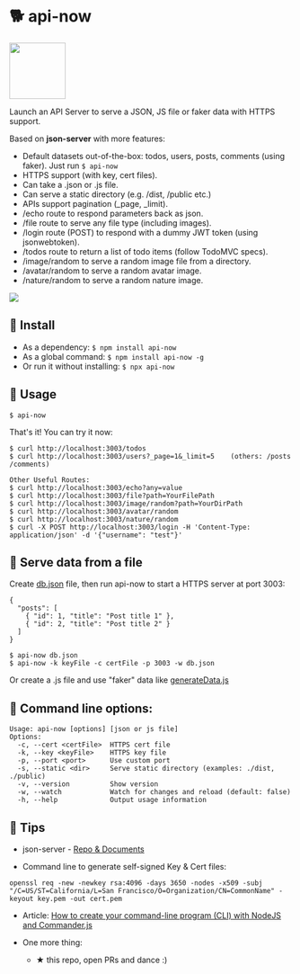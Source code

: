 # 🐕 api-now

<img src="logo.png" height="100" />

Launch an API Server to serve a JSON, JS file or faker data with HTTPS support.

Based on **json-server** with more features:
- Default datasets out-of-the-box: todos, users, posts, comments (using faker). Just run `$ api-now`
- HTTPS support (with key, cert files).
- Can take a .json or .js file.
- Can serve a static directory (e.g. /dist, /public etc.)
- APIs support pagination (_page, _limit).
- /echo route to respond parameters back as json.
- /file route to serve any file type (including images).
- /login route (POST) to respond with a dummy JWT token (using jsonwebtoken).
- /todos route to return a list of todo items (follow TodoMVC specs).
- /image/random to serve a random image file from a directory.
- /avatar/random to serve a random avatar image.
- /nature/random to serve a random nature image.

<img src="https://github.com/ngduc/api-now/workflows/Node%20CI/badge.svg" />

## 🔧 Install

- As a dependency: `$ npm install api-now`
- As a global command: `$ npm install api-now -g`
- Or run it without installing: `$ npx api-now`

## 📖 Usage

`$ api-now`

That's it! You can try it now:

```
$ curl http://localhost:3003/todos
$ curl http://localhost:3003/users?_page=1&_limit=5    (others: /posts /comments)

Other Useful Routes:
$ curl http://localhost:3003/echo?any=value
$ curl http://localhost:3003/file?path=YourFilePath
$ curl http://localhost:3003/image/random?path=YourDirPath
$ curl http://localhost:3003/avatar/random
$ curl http://localhost:3003/nature/random
$ curl -X POST http://localhost:3003/login -H 'Content-Type: application/json' -d '{"username": "test"}'
```

## 📖 Serve data from a file

Create [db.json](tests/sample.json) file, then run api-now to start a HTTPS server at port 3003:
```
{
  "posts": [
    { "id": 1, "title": "Post title 1" },
    { "id": 2, "title": "Post title 2" }
  ]
}
```

```
$ api-now db.json
$ api-now -k keyFile -c certFile -p 3003 -w db.json
```

Or create a .js file and use "faker" data like [generateData.js](tests/generateData.js)

## 📖 Command line options:

```
Usage: api-now [options] [json or js file]
Options:
  -c, --cert <certFile>  HTTPS cert file
  -k, --key <keyFile>    HTTPS key file
  -p, --port <port>      Use custom port
  -s, --static <dir>     Serve static directory (examples: ./dist, ./public)
  -v, --version          Show version
  -w, --watch            Watch for changes and reload (default: false)
  -h, --help             Output usage information
```

## 📖 Tips

- json-server - [Repo & Documents](https://github.com/typicode/json-server)

- Command line to generate self-signed Key & Cert files:

`openssl req -new -newkey rsa:4096 -days 3650 -nodes -x509 -subj "/C=US/ST=California/L=San Francisco/O=Organization/CN=CommonName" -keyout key.pem -out cert.pem`

- Article: [How to create your command-line program (CLI) with NodeJS and Commander.js](https://medium.com/@ngduc/how-to-create-a-command-line-npm-module-cli-using-commander-js-1073e616aee7)

- One more thing:
  - ★ this repo, open PRs and dance :)